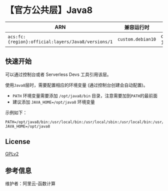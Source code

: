 
# 【官方公共层】Java8

| ARN  |  兼容运行时  | 版本 |
|------|------|--------|
| `acs:fc:{region}:official:layers/Java8/versions/1` | `custom.debian10`   | openjdk 1.8.0_322 |

## 快速开始
可以通过控制台或者 Serverless Devs 工具引用该层。

使用`Java8`层时，需要配置相应的环境变量 (通过控制台创建会自动配置)。
- `PATH` 环境变量需要添加 `/opt/java8/bin` 目录，注意需要加到`PATH`的最前面
- 建议添加 `JAVA_HOME=/opt/java8` 环境变量

示例如下：
```shell
PATH=/opt/java8/bin:/usr/local/bin:/usr/local/sbin:/usr/local/bin:/usr/sbin:/usr/bin:/sbin:/bin:/opt/bin
JAVA_HOME=/opt/java8
```

## License
[GPLv2](https://openjdk.org/legal/gplv2+ce.html)

## 参考信息
维护者：阿里云-函数计算